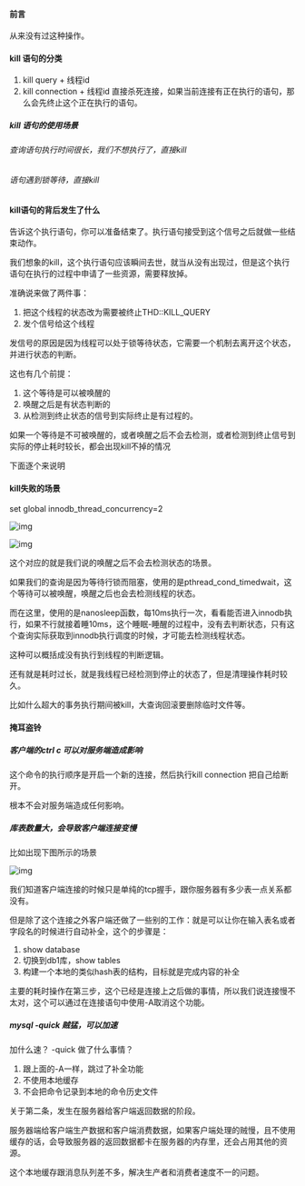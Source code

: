 #### 前言

从来没有过这种操作。



#### kill 语句的分类

1. kill query + 线程id
2. kill connection + 线程id 直接杀死连接，如果当前连接有正在执行的语句，那么会先终止这个正在执行的语句。



##### kill 语句的使用场景

###### 查询语句执行时间很长，我们不想执行了，直接kill

###### 语句遇到锁等待，直接kill



#### kill语句的背后发生了什么

告诉这个执行语句，你可以准备结束了。执行语句接受到这个信号之后就做一些结束动作。

我们想象的kill，这个执行语句应该瞬间去世，就当从没有出现过，但是这个执行语句在执行的过程中申请了一些资源，需要释放掉。

准确说来做了两件事：

1. 把这个线程的状态改为需要被终止THD::KILL_QUERY
2. 发个信号给这个线程

发信号的原因是因为线程可以处于锁等待状态，它需要一个机制去离开这个状态，并进行状态的判断。

这也有几个前提：

1. 这个等待是可以被唤醒的
2. 唤醒之后是有状态判断的
3. 从检测到终止状态的信号到实际终止是有过程的。

如果一个等待是不可被唤醒的，或者唤醒之后不会去检测，或者检测到终止信号到实际的停止耗时较长，都会出现kill不掉的情况

下面逐个来说明

#### kill失败的场景

set global innodb_thread_concurrency=2

![img](https://static001.geekbang.org/resource/image/32/6e/32e4341409fabfe271db3dd4c4df696e.png)

![img](https://static001.geekbang.org/resource/image/91/53/915c20e4c11b104d7bcf9d3457304c53.png)



这个对应的就是我们说的唤醒之后不会去检测状态的场景。

如果我们的查询是因为等待行锁而阻塞，使用的是pthread_cond_timedwait，这个等待可以被唤醒，唤醒之后也会去检测线程的状态。

而在这里，使用的是nanosleep函数，每10ms执行一次，看看能否进入innodb执行，如果不行就接着睡10ms，这个睡眠-睡醒的过程中，没有去判断状态，只有这个查询实际获取到innodb执行调度的时候，才可能去检测线程状态。

这种可以概括成没有执行到线程的判断逻辑。



还有就是耗时过长，就是我线程已经检测到停止的状态了，但是清理操作耗时较久。

比如什么超大的事务执行期间被kill，大查询回滚要删除临时文件等。



#### 掩耳盗铃

##### 客户端的ctrl c 可以对服务端造成影响

这个命令的执行顺序是开启一个新的连接，然后执行kill connection 把自己给断开。

根本不会对服务端造成任何影响。



##### 库表数量大，会导致客户端连接变慢

比如出现下图所示的场景

![img](https://static001.geekbang.org/resource/image/7e/83/7e4666bfd580505180c77447d1f44c83.png)

我们知道客户端连接的时候只是单纯的tcp握手，跟你服务器有多少表一点关系都没有。

但是除了这个连接之外客户端还做了一些别的工作：就是可以让你在输入表名或者字段名的时候进行自动补全，这个的步骤是：

1. show database
2. 切换到db1库，show tables
3. 构建一个本地的类似hash表的结构，目标就是完成内容的补全

主要的耗时操作在第三步，这个已经是连接上之后做的事情，所以我们说连接慢不太对，这个可以通过在连接语句中使用-A取消这个功能。



##### mysql -quick 贼猛，可以加速

加什么速？ -quick 做了什么事情？ 

1. 跟上面的-A一样，跳过了补全功能
2. 不使用本地缓存
3. 不会把命令记录到本地的命令历史文件

关于第二条，发生在服务器给客户端返回数据的阶段。

服务器端给客户端生产数据和客户端消费数据，如果客户端处理的贼慢，且不使用缓存的话，会导致服务器的返回数据都卡在服务器的内存里，还会占用其他的资源。

这个本地缓存跟消息队列差不多，解决生产者和消费者速度不一的问题。



